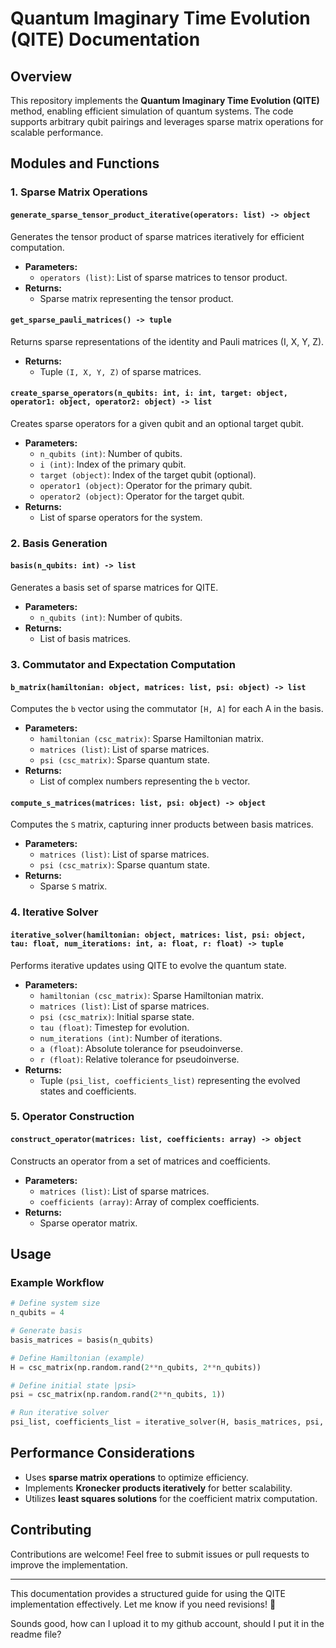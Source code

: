 # **Quantum Imaginary Time Evolution (QITE) Documentation**

## **Overview**

This repository implements the **Quantum Imaginary Time Evolution (QITE)** method, enabling efficient simulation of quantum systems. The code supports arbitrary qubit pairings and leverages sparse matrix operations for scalable performance.

## **Modules and Functions**

### **1. Sparse Matrix Operations**

#### `generate_sparse_tensor_product_iterative(operators: list) -> object`

Generates the tensor product of sparse matrices iteratively for efficient computation.

- **Parameters:**
  - `operators (list)`: List of sparse matrices to tensor product.
- **Returns:**
  - Sparse matrix representing the tensor product.

#### `get_sparse_pauli_matrices() -> tuple`

Returns sparse representations of the identity and Pauli matrices (I, X, Y, Z).

- **Returns:**
  - Tuple `(I, X, Y, Z)` of sparse matrices.

#### `create_sparse_operators(n_qubits: int, i: int, target: object, operator1: object, operator2: object) -> list`

Creates sparse operators for a given qubit and an optional target qubit.

- **Parameters:**
  - `n_qubits (int)`: Number of qubits.
  - `i (int)`: Index of the primary qubit.
  - `target (object)`: Index of the target qubit (optional).
  - `operator1 (object)`: Operator for the primary qubit.
  - `operator2 (object)`: Operator for the target qubit.
- **Returns:**
  - List of sparse operators for the system.

### **2. Basis Generation**

#### `basis(n_qubits: int) -> list`

Generates a basis set of sparse matrices for QITE.

- **Parameters:**
  - `n_qubits (int)`: Number of qubits.
- **Returns:**
  - List of basis matrices.

### **3. Commutator and Expectation Computation**

#### `b_matrix(hamiltonian: object, matrices: list, psi: object) -> list`

Computes the `b` vector using the commutator `[H, A]` for each A in the basis.

- **Parameters:**
  - `hamiltonian (csc_matrix)`: Sparse Hamiltonian matrix.
  - `matrices (list)`: List of sparse matrices.
  - `psi (csc_matrix)`: Sparse quantum state.
- **Returns:**
  - List of complex numbers representing the `b` vector.

#### `compute_s_matrices(matrices: list, psi: object) -> object`

Computes the `S` matrix, capturing inner products between basis matrices.

- **Parameters:**
  - `matrices (list)`: List of sparse matrices.
  - `psi (csc_matrix)`: Sparse quantum state.
- **Returns:**
  - Sparse `S` matrix.

### **4. Iterative Solver**

#### `iterative_solver(hamiltonian: object, matrices: list, psi: object, tau: float, num_iterations: int, a: float, r: float) -> tuple`

Performs iterative updates using QITE to evolve the quantum state.

- **Parameters:**
  - `hamiltonian (csc_matrix)`: Sparse Hamiltonian matrix.
  - `matrices (list)`: List of sparse matrices.
  - `psi (csc_matrix)`: Initial sparse state.
  - `tau (float)`: Timestep for evolution.
  - `num_iterations (int)`: Number of iterations.
  - `a (float)`: Absolute tolerance for pseudoinverse.
  - `r (float)`: Relative tolerance for pseudoinverse.
- **Returns:**
  - Tuple `(psi_list, coefficients_list)` representing the evolved states and coefficients.

### **5. Operator Construction**

#### `construct_operator(matrices: list, coefficients: array) -> object`

Constructs an operator from a set of matrices and coefficients.

- **Parameters:**
  - `matrices (list)`: List of sparse matrices.
  - `coefficients (array)`: Array of complex coefficients.
- **Returns:**
  - Sparse operator matrix.

## **Usage**

### **Example Workflow**

```python
# Define system size
n_qubits = 4

# Generate basis
basis_matrices = basis(n_qubits)

# Define Hamiltonian (example)
H = csc_matrix(np.random.rand(2**n_qubits, 2**n_qubits))

# Define initial state |psi>
psi = csc_matrix(np.random.rand(2**n_qubits, 1))

# Run iterative solver
psi_list, coefficients_list = iterative_solver(H, basis_matrices, psi, tau=0.1, num_iterations=10, a=1e-5, r=1e-5)
```

## **Performance Considerations**

- Uses **sparse matrix operations** to optimize efficiency.
- Implements **Kronecker products iteratively** for better scalability.
- Utilizes **least squares solutions** for the coefficient matrix computation.

## **Contributing**

Contributions are welcome! Feel free to submit issues or pull requests to improve the implementation.

---

This documentation provides a structured guide for using the QITE implementation effectively. Let me know if you need revisions! 🚀

Sounds good, how can I upload it to my github account, should I put it in the readme file?

